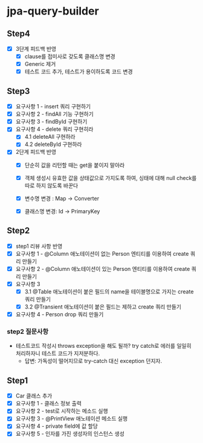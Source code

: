 # jpa-query-builder

## Step4 
- [x] 3단계 피드백 반영
  - [x] clause를 접미사로 갖도록 클래스명 변경
  - [x] Generic 제거
  - [x] 테스트 코드 추가, 테스트가 용이하도록 코드 변경
## Step3
- [x] 요구사항 1 - insert 쿼리 구현하기
- [x] 요구사항 2 - findAll 기능 구현하기
- [x] 요구사항 3 - findById 구현하기
- [x] 요구사항 4 - delete 쿼리 구현히라
  - [x] 4.1 deleteAll 구현하라
  - [x] 4.2 deleteById 구현하라
- [x] 2단계 피드백 반영
  - [x] 단순히 값을 리턴할 때는 get을 붙이지 말아라
  - [x] 객체 생성시 유효한 값을 상태값으로 가지도록 하여, 싱태에 대해 null check를 따로 하지 않도록 바꾼다
  - [x] 변수명 변경 : Map -> Converter
  - [x] 클래스명 변경: Id -> PrimaryKey


## Step2
- [x] step1 리뷰 사항 반영
- [x] 요구사항 1 - @Column 애노테이션이 없는 Person 엔티티를 이용하여 create 쿼리 만들기
- [x] 요구사항 2 - @Column 애노테이션이 있는 Person 엔티티를 이용하여 create 쿼리 만들기
- [x] 요구사항 3 
  - [x] 3.1 @Table 애노테이션이 붙은 필드의 name을 테이블명으로 가지는 create 쿼리 만들기
  - [x] 3.2 @Transient 애노테이션이 붙은 필드는 제하고 create 쿼리 만들기
- [x] 요구사항 4 - Person drop 쿼리 만들기

### step2 질문사항
- 테스트코드 작성시 throws exception을 해도 될까? try catch로 에러를 일일히 처리하자니 테스트 코드가 지저분하다.
  - 답변: 가독성이 떨어지므로 try-catch 대신 exception 던지자.

## Step1
- [x] Car 클래스 추가
- [x] 요구사항 1 - 클래스 정보 출력
- [x] 요구사항 2 - test로 시작하는 메소드 실행
- [x] 요구사항 3 - @PrintView 애노테이션 메소드 실행
- [x] 요구사항 4 - private field에 값 할당
- [x] 요구사항 5 - 인자를 가진 생성자의 인스턴스 생성
